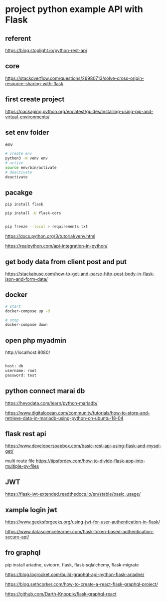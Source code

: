 # project python example API with Flask

## referent
https://blog.stoplight.io/python-rest-api

## core
https://stackoverflow.com/questions/26980713/solve-cross-origin-resource-sharing-with-flask

## first create project
https://packaging.python.org/en/latest/guides/installing-using-pip-and-virtual-environments/

## set env folder
env

```bash
# create env
python3 -m venv env
# active
source env/bin/activate
# deactivate
deactivate
```

## pacakge

```bash
pip install flask

pip install -U flask-cors


pip freeze --local > requirements.txt

```



https://docs.python.org/3/tutorial/venv.html

https://realpython.com/api-integration-in-python/

## get body data from client post and put 
https://stackabuse.com/how-to-get-and-parse-http-post-body-in-flask-json-and-form-data/


## docker
```bash
# start
docker-compose up -d

# stop
docker-compose down


```
## open php myadmin
http://localhost:8080/

```bash

host: db
username: root
password: test

```

## python connect marai db
https://hevodata.com/learn/python-mariadb/

https://www.digitalocean.com/community/tutorials/how-to-store-and-retrieve-data-in-mariadb-using-python-on-ubuntu-18-04

## flask rest api 
https://www.developersoapbox.com/basic-rest-api-using-flask-and-mysql-get/

 multi route file
 https://tipsfordev.com/how-to-divide-flask-app-into-multiple-py-files


## JWT
 https://flask-jwt-extended.readthedocs.io/en/stable/basic_usage/

 ## xample login jwt
 https://www.geeksforgeeks.org/using-jwt-for-user-authentication-in-flask/

 https://www.datasciencelearner.com/flask-token-based-authentication-secure-api/


 ## fro graphql
 pip install ariadne, uvicorn, flask, flask-sqlalchemy, flask-migrate

 https://blog.logrocket.com/build-graphql-api-python-flask-ariadne/



https://blog.sethcorker.com/how-to-create-a-react-flask-graphql-project/

 https://github.com/Darth-Knoppix/flask-graphql-react